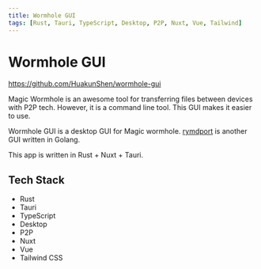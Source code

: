 ```yaml
---
title: Wormhole GUI
tags: [Rust, Tauri, TypeScript, Desktop, P2P, Nuxt, Vue, Tailwind]
---
```


# Wormhole GUI

https://github.com/HuakunShen/wormhole-gui

Magic Wormhole is an awesome tool for transferring files between devices with P2P tech. However, it is a command line tool. This GUI makes it easier to use.

Wormhole GUI is a desktop GUI for Magic wormhole. [rymdport](https://github.com/Jacalz/rymdport) is another GUI written in Golang.

This app is written in Rust + Nuxt + Tauri.

## Tech Stack

- Rust
- Tauri
- TypeScript
- Desktop
- P2P
- Nuxt
- Vue
- Tailwind CSS
